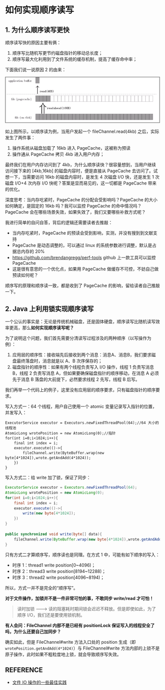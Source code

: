 # 如何实现顺序读写

## 1. 为什么顺序读写更快

顺序读写快的原因主要有俩：

1. 顺序写比随机写更节约磁盘指针的移动总长度；
2. 顺序写最大化利用到了文件系统的缓存机制，提高了缓存命中率；

下面我们说一说原因 2 的由来：

![PageCache](./images/1364556742_9652.gif)

如上图所示，以顺序读为例，当用户发起一个 fileChannel.read(4kb) 之后，实际发生了两件事：

1. 操作系统从磁盘加载了 16kb 进入 PageCache，这被称为预读
2. 操作通从 PageCache 拷贝 4kb 进入用户内存；

最终我们在用户内存访问到了 4kb，为什么顺序读快？很容量想到，当用户继续访问接下来的 [4kb,16kb] 的磁盘内容时，便是直接从 PageCache 去访问了。试想一下，当需要访问 16kb 的磁盘内容时，是发生 4 次磁盘 I/O 快，还是发生 1 次磁盘 I/O+4 次内存 I/O 快呢？答案是显而易见的，这一切都是 PageCache 带来的优化。

深度思考：当内存吃紧时，PageCache 的分配会受影响吗？PageCache 的大小如何确定，是固定的 16kb 吗？我可以监控 PageCache 的命中情况吗？ PageCache 会在哪些场景失效，如果失效了，我们又要哪些补救方式呢？

我进行简单的自问自答，背后的逻辑还需要读者去推敲：

- 当内存吃紧时，PageCache 的预读会受到影响，实测，并没有搜到到文献支持
- PageCache 是动态调整的，可以通过 linux 的系统参数进行调整，默认是占据总内存的 20%
- https://github.com/brendangregg/perf-tools github 上一款工具可以监控 PageCache
- 这是很有意思的一个优化点，如果用 PageCache 做缓存不可控，不妨自己做预读如何呢？

顺序写的原理和顺序读一致，都是收到了 PageCache 的影响，留给读者自己推敲一下。

## 2. Java 上利用锁实现顺序读写

一个公认的事实是：无论是传统机械磁盘，还是固体硬盘，顺序读写比随机读写效率更高，那么**如何实现顺序读写呢？**

为了说明这个问题，我们首先需要分清读写过程涉及的两种顺序（以写操作为例）：

1. 应用层的顺序性：接收端先后接收到两个消息：消息A、消息B，我们要求磁盘最终落盘时，消息就是以 A、B 次序保存的；
2. 磁盘指针的顺序性：如果有两个线程负责写入 I/O 操作，线程 1 负责写消息 B，线程 2 负责写消息 A，但如果要确保磁盘指针的顺序移动，在消息 A 必须先于消息 B 落盘的大前提下，必然要求线程 2 先写，线程 B 后写。

我们再举一个代码上的例子，这里没有应用层的顺序要求，只有磁盘指针的顺序要求。

写入方式一：64 个线程，用户自己使用一个 atomic 变量记录写入指针的位置，并发写入：

```
ExecutorService executor = Executors.newFixedThreadPool(64);//64 大小的线程池
AtomicLong wrotePosition = new AtomicLong(0);//指针
for(int i=0;i<1024;i++){
    final int index = i;
    executor.execute(()->{
        fileChannel.write(ByteBuffer.wrap(new byte[4*1024]),wrote.getAndAdd(4*1024));
    })
}
```

写入方式二：给 write 加了锁，保证了同步：

```java
ExecutorService executor = Executors.newFixedThreadPool(64);
AtomicLong wrotePosition = new AtomicLong(0);
for(int i=0;i<1024;i++){
    final int index = i;
    executor.execute(()->{
        write(new byte[4*1024]);
    })
}

public synchronized void write(byte[] data){
    fileChannel.write(ByteBuffer.wrap(new byte[4*1024]),wrote.getAndAdd(4*1024));
}
```

只有方式二才算顺序写，顺序读也是同理。在方式 1 中，可能有如下顺序的写入：

- 时序 1：thread1 write position[0~4096)；
- 时序 2：thread3 write position[8194~12288)；
- 时序 3：thread2 write position[4096~8194)；

所以，方式一并不是完全的“顺序写”。

**对于文件操作，加锁并不是一件非常可怕的事，不敢同步 write/read 才可怕！**

> 读时加锁 ---> 读的阻塞耗时期间锁会迟迟不释放。但是即使如此，为了顺序 I/O，我们还是要使用锁机制。

**有人会问：FileChannel 内部不是已经有 positionLock 保证写入的线程安全了吗，为什么还要自己加同步？**

确实如此，但是 FileChannel#write 方法入口处的 position 生成（即`wrotePosition.getAndAdd(4*1024)`）与 FileChannel#write 方法内部的上锁不是原子操作，此时如果不粗粒度地上锁，就会导致顺序写失效。

## REFERENCE

- [文件 IO 操作的一些最佳实践](https://www.cnkirito.moe/file-io-best-practise/)